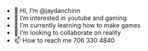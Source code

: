 - 👋 Hi, I’m @jaydanchinn 
- 👀 I’m interested in youtube and gaming
- 🌱 I’m currently learning how to make games
- 💞️ I’m looking to collaborate on reality
- 📫 How to reach me 706 330 4840

<!---
jaydanchinn/jaydanchinn is a ✨ special ✨ repository because its `README.md` (this file) appears on your GitHub profile.
You can click the Preview link to take a look at your changes.
--->
